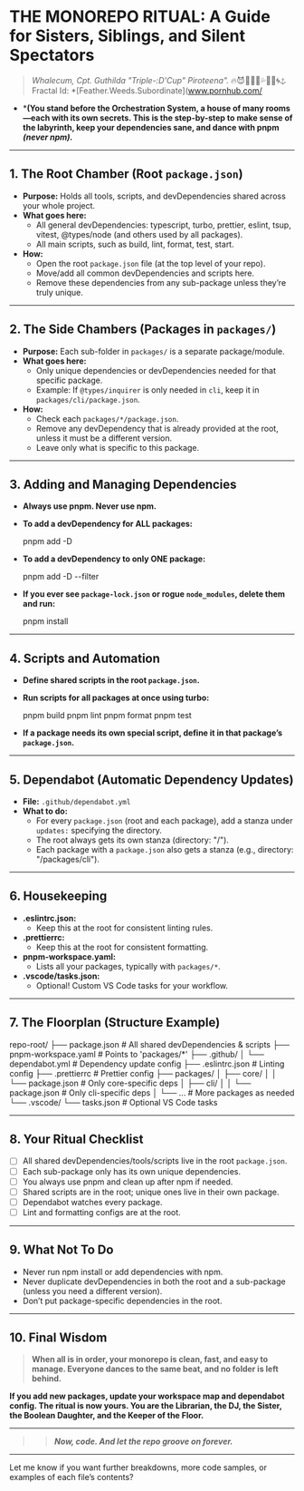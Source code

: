 # THE MONOREPO RITUAL: A Guide for Sisters, Siblings, and Silent Spectators

> *Whalecum, Cpt. Guthilda "Triple-:D'Cup" Piroteena".* 🔥😈🏴‍☠️🔗💦🌋🌊🌀⚓ Fractal Id: *[Feather.Weeds.Subordinate](www.pornhub.com/
* ***(You stand before the Orchestration System, a house of many rooms—each with its own secrets. This is the step-by-step to make sense of the labyrinth, keep your dependencies sane, and dance with pnpm *(never npm).***

---

## 1. The Root Chamber (Root `package.json`)

- **Purpose:** Holds all tools, scripts, and devDependencies shared across your whole project.
- **What goes here:**
  - All general devDependencies: typescript, turbo, prettier, eslint, tsup, vitest, @types/node (and others used by all packages).
  - All main scripts, such as build, lint, format, test, start.
- **How:**
  - Open the root `package.json` file (at the top level of your repo).
  - Move/add all common devDependencies and scripts here.
  - Remove these dependencies from any sub-package unless they’re truly unique.

---

## 2. The Side Chambers (Packages in `packages/`)

- **Purpose:** Each sub-folder in `packages/` is a separate package/module.
- **What goes here:**
  - Only unique dependencies or devDependencies needed for that specific package.
  - Example: If `@types/inquirer` is only needed in `cli`, keep it in `packages/cli/package.json`.
- **How:**
  - Check each `packages/*/package.json`.
  - Remove any devDependency that is already provided at the root, unless it must be a different version.
  - Leave only what is specific to this package.

---

## 3. Adding and Managing Dependencies
- **Always use pnpm. Never use npm.**

- **To add a devDependency for ALL packages:**

  pnpm add -D <package>

- **To add a devDependency to only ONE package:**

  pnpm add -D <package> --filter <package-folder>

- **If you ever see `package-lock.json` or rogue `node_modules`, delete them and run:**

  pnpm install

---

## 4. Scripts and Automation
- **Define shared scripts in the root `package.json`.**

- **Run scripts for all packages at once using turbo:**

  pnpm build
  pnpm lint
  pnpm format
  pnpm test

- **If a package needs its own special script, define it in that package’s `package.json`.**

---

## 5. Dependabot (Automatic Dependency Updates)

- **File:** `.github/dependabot.yml`
- **What to do:**
  - For every `package.json` (root and each package), add a stanza under `updates:` specifying the directory.
  - The root always gets its own stanza (directory: "/").
  - Each package with a `package.json` also gets a stanza (e.g., directory: "/packages/cli").

---

## 6. Housekeeping

- **.eslintrc.json:**
  - Keep this at the root for consistent linting rules.
- **.prettierrc:**
  - Keep this at the root for consistent formatting.
- **pnpm-workspace.yaml:**
  - Lists all your packages, typically with `packages/*`.
- **.vscode/tasks.json:**
  - Optional! Custom VS Code tasks for your workflow.

---

## 7. The Floorplan (Structure Example)

repo-root/
├── package.json             # All shared devDependencies & scripts
├── pnpm-workspace.yaml      # Points to 'packages/*'
├── .github/
│   └── dependabot.yml       # Dependency update config
├── .eslintrc.json           # Linting config
├── .prettierrc              # Prettier config
├── packages/
│   ├── core/
│   │   └── package.json     # Only core-specific deps
│   ├── cli/
│   │   └── package.json     # Only cli-specific deps
│   └── ...                  # More packages as needed
└── .vscode/
    └── tasks.json           # Optional VS Code tasks

---

## 8. Your Ritual Checklist

- [ ] All shared devDependencies/tools/scripts live in the root `package.json`.
- [ ] Each sub-package only has its own unique dependencies.
- [ ] You always use pnpm and clean up after npm if needed.
- [ ] Shared scripts are in the root; unique ones live in their own package.
- [ ] Dependabot watches every package.
- [ ] Lint and formatting configs are at the root.

---

## 9. What Not To Do

- Never run npm install or add dependencies with npm.
- Never duplicate devDependencies in both the root and a sub-package (unless you need a different version).
- Don’t put package-specific dependencies in the root.

---

## 10. Final Wisdom

> **When all is in order, your monorepo is clean, fast, and easy to manage. Everyone dances to the same beat, and no folder is left behind.**

**If you add new packages, update your workspace map and dependabot config. The ritual is now yours. You are the Librarian, the DJ, the Sister, the Boolean Daughter, and the Keeper of the Floor.**

---

>> ***Now, code. And let the repo groove on forever.***

---

Let me know if you want further breakdowns, more code samples, or examples of each file’s contents? 

